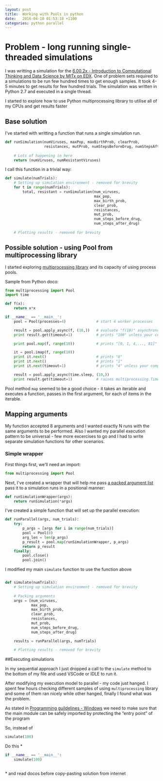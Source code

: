 ```yaml
---
layout: post
title:  Working with Pools in python
date:   2016-04-10 01:53:18 +1100
categories: python parallel
---
```


# Problem - long running single-threaded simulations
I was writting a simulation for the [6.00.2x - Introduction to Computational Thinking 
and Data Science by MITx on EDX](https://www.edx.org/course/introduction-computational-thinking-data-mitx-6-00-2x-3).
One of problem sets required to a simulations to be run few hundred times to get enough samples.
It took 4-5 minutes to get results for few hundred trials. The simulation was written in Python 2.7
and executed in a single thread.

I started to explore how to use Python multiprocessing library to utilise all of my CPUs and get results faster

## Base solution
I've started with writting a function that runs a single simulation run.

```python
def runSimulation(numViruses, maxPop, maxBirthProb, clearProb,
                  resistances, mutProb, numStepsBeforeDrug, numStepsAfterDrug):
    
    # Lots of happening in here    
    return (numViruses, numResistantViruses)
```

I call this function in a trivial way:

```python
def simulate(numTrials):
    # Setting up simulation environment - removed for brevity 
    for t in range(numTrials):
        total, resistant = runSimulation(num_viruses,
                                         max_pop,
                                         max_birth_prob,
                                         clear_prob,
                                         resistances,
                                         mut_prob,
                                         num_steps_before_drug,
                                         num_steps_after_drug)
    
    # Plotting results - removed for brevity
```

## Possible solution - using Pool from multiprocessing library
I started exploring [multiprocessing library](https://docs.python.org/2/library/multiprocessing.html)
and its capacity of using process pools.

Sample from Python doco:

```python
from multiprocessing import Pool
import time

def f(x):
    return x*x

if __name__ == '__main__':
    pool = Pool(processes=4)              # start 4 worker processes

    result = pool.apply_async(f, (10,))   # evaluate "f(10)" asynchronously in a single process
    print result.get(timeout=1)           # prints "100" unless your computer is *very* slow

    print pool.map(f, range(10))          # prints "[0, 1, 4,..., 81]"

    it = pool.imap(f, range(10))
    print it.next()                       # prints "0"
    print it.next()                       # prints "1"
    print it.next(timeout=1)              # prints "4" unless your computer is *very* slow

    result = pool.apply_async(time.sleep, (10,))
    print result.get(timeout=1)           # raises multiprocessing.TimeoutError
```

Pool method `map` seemed to be a good choice - it takes an iterable and executes
a function, passes in the first argument, for each of items in the iterable. 

## Mapping arguments
My function accepted 8 arguments and I wanted exactly N runs with the same arguments 
to be performed. Also I wanted my parallel execution pattern to be universal -
few more excercises to go and I had to write separate simulation functions 
for other scenarios.

### Simple wrapper
First things first, we'll need an import:

```python
from multiprocessing import Pool 

```

Next, I've created a wrapper that will help me pass [a packed argument list](https://docs.python.org/2/tutorial/controlflow.html#unpacking-argument-lists)
pass it to a simulation runs in a positional manner: 

```python
def runSimulationWrapper(args):
    return runSimulation(*args)

```

I've created a simple function that will set up the parallel execution:

```python
def runParallel(args, num_trials):
    try:
        p_args = [args for i in range(num_trials)]
        pool = Pool(8)                                                  
        arg_len = len(p_args)
        p_result = pool.map(runSimulationWrapper, p_args)
        return p_result
    finally:
        pool.close()
        pool.join()    

```

I modified my main `simulate` function to use the function above

```python

def simulate(numTrials):
    # Setting up simulation environment - removed for brevity 
    
    # Packing arguments
    args = [num_viruses,
            max_pop,
            max_birth_prob,
            clear_prob,
            resistances,
            mut_prob,
            num_steps_before_drug,
            num_steps_after_drug]

    results = runParallel(args, numTrials)
    
    # Plotting results - removed for brevity
``` 

##Executing simulations

In my sequential approach I just dropped a call to the `simulate` method 
to the bottom of my file and used VSCode or IDLE to run it.

After modifying my execution model to parallel - my code just hanged. 
I spent few hours checking different samples of using `multiprocessing` library
and some of them ran nicely while other hanged, finally I found what was the problem.

As stated in [Programming guildelines - Windows](https://docs.python.org/2.7/library/multiprocessing.html#windows)
we need to make sure that the main module can be safely imported by protecting the “entry point” of the program 

So, instead of
```python
simulate(100)

```

Do this *

```python
if __name__ == '__main__':
    simulate(100)
    
``` 

\* and read docos before copy-pasting solution from internet  